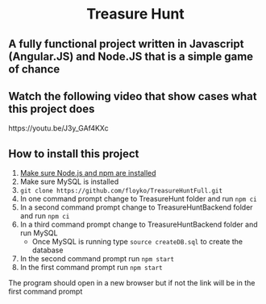<h1 align="center" >Treasure Hunt</h1>
<h2>A fully functional project written in Javascript (Angular.JS) and Node.JS that is a simple game of chance</h2>
<h2> Watch the following video that show cases what this project does</h2>
https://youtu.be/J3y_GAf4KXc

<h2>How to install this project</h2>

1. [Make sure Node.js and npm are installed](https://nodejs.org/en/download)
2. Make sure MySQL is installed
3. `git clone https://github.com/floyko/TreasureHuntFull.git`
4. In one command prompt change to TreasureHunt folder and run `npm ci`
5. In a second command prompt change to TreasureHuntBackend folder and run `npm ci`
6. In a third command prompt change to TreasureHuntBackend folder and run MySQL
   - Once MySQL is running type `source createDB.sql` to create the database
7. In the second command prompt run `npm start`
8. In the first command prompt run `npm start`

The program should open in a new browser but if not the link will be in the first command prompt
